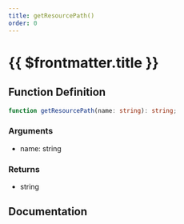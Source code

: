 ```yaml
---
title: getResourcePath()
order: 0
---
```


# {{ $frontmatter.title }}

<!--@include: ./getResourcePath_partial_header.md-->

## Function Definition

```ts
function getResourcePath(name: string): string;
```

### Arguments

* name: string

### Returns

* string

## Documentation

<!--@include: ./getResourcePath_partial_footer.md-->
